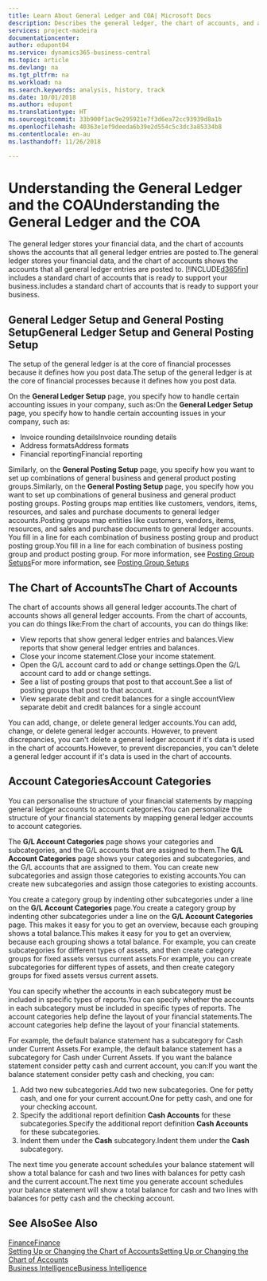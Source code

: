 ```yaml
---
title: Learn About General Ledger and COA| Microsoft Docs
description: Describes the general ledger, the chart of accounts, and account categories.
services: project-madeira
documentationcenter: 
author: edupont04
ms.service: dynamics365-business-central
ms.topic: article
ms.devlang: na
ms.tgt_pltfrm: na
ms.workload: na
ms.search.keywords: analysis, history, track
ms.date: 10/01/2018
ms.author: edupont
ms.translationtype: HT
ms.sourcegitcommit: 33b900f1ac9e295921e7f3d6ea72cc93939d8a1b
ms.openlocfilehash: 40363e1ef9deeda6b39e2d554c5c3dc3a85334b8
ms.contentlocale: en-au
ms.lasthandoff: 11/26/2018

---
```

# <a name="understanding-the-general-ledger-and-the-coa"></a><span data-ttu-id="4bfcc-103">Understanding the General Ledger and the COA</span><span class="sxs-lookup"><span data-stu-id="4bfcc-103">Understanding the General Ledger and the COA</span></span>
<span data-ttu-id="4bfcc-104">The general ledger stores your financial data, and the chart of accounts shows the accounts that all general ledger entries are posted to.</span><span class="sxs-lookup"><span data-stu-id="4bfcc-104">The general ledger stores your financial data, and the chart of accounts shows the accounts that all general ledger entries are posted to.</span></span> [!INCLUDE[d365fin](includes/d365fin_md.md)] <span data-ttu-id="4bfcc-105">includes a standard chart of accounts that is ready to support your business.</span><span class="sxs-lookup"><span data-stu-id="4bfcc-105">includes a standard chart of accounts that is ready to support your business.</span></span>

## <a name="general-ledger-setup-and-general-posting-setup"></a><span data-ttu-id="4bfcc-106">General Ledger Setup and General Posting Setup</span><span class="sxs-lookup"><span data-stu-id="4bfcc-106">General Ledger Setup and General Posting Setup</span></span>
<span data-ttu-id="4bfcc-107">The setup of the general ledger is at the core of financial processes because it defines how you post data.</span><span class="sxs-lookup"><span data-stu-id="4bfcc-107">The setup of the general ledger is at the core of financial processes because it defines how you post data.</span></span>  

<span data-ttu-id="4bfcc-108">On the **General Ledger Setup** page, you specify how to handle certain accounting issues in your company, such as:</span><span class="sxs-lookup"><span data-stu-id="4bfcc-108">On the **General Ledger Setup** page, you specify how to handle certain accounting issues in your company, such as:</span></span>  

* <span data-ttu-id="4bfcc-109">Invoice rounding details</span><span class="sxs-lookup"><span data-stu-id="4bfcc-109">Invoice rounding details</span></span>  
* <span data-ttu-id="4bfcc-110">Address formats</span><span class="sxs-lookup"><span data-stu-id="4bfcc-110">Address formats</span></span>  
* <span data-ttu-id="4bfcc-111">Financial reporting</span><span class="sxs-lookup"><span data-stu-id="4bfcc-111">Financial reporting</span></span>  

<span data-ttu-id="4bfcc-112">Similarly, on the **General Posting Setup** page, you specify how you want to set up combinations of general business and general product posting groups.</span><span class="sxs-lookup"><span data-stu-id="4bfcc-112">Similarly, on the **General Posting Setup** page, you specify how you want to set up combinations of general business and general product posting groups.</span></span> <span data-ttu-id="4bfcc-113">Posting groups map entities like customers, vendors, items, resources, and sales and purchase documents to general ledger accounts.</span><span class="sxs-lookup"><span data-stu-id="4bfcc-113">Posting groups map entities like customers, vendors, items, resources, and sales and purchase documents to general ledger accounts.</span></span> <span data-ttu-id="4bfcc-114">You fill in a line for each combination of business posting group and product posting group.</span><span class="sxs-lookup"><span data-stu-id="4bfcc-114">You fill in a line for each combination of business posting group and product posting group.</span></span> <span data-ttu-id="4bfcc-115">For more information, see [Posting Group Setups](finance-posting-groups.md)</span><span class="sxs-lookup"><span data-stu-id="4bfcc-115">For more information, see [Posting Group Setups](finance-posting-groups.md)</span></span>  

## <a name="the-chart-of-accounts"></a><span data-ttu-id="4bfcc-116">The Chart of Accounts</span><span class="sxs-lookup"><span data-stu-id="4bfcc-116">The Chart of Accounts</span></span>
<span data-ttu-id="4bfcc-117">The chart of accounts shows all general ledger accounts.</span><span class="sxs-lookup"><span data-stu-id="4bfcc-117">The chart of accounts shows all general ledger accounts.</span></span> <span data-ttu-id="4bfcc-118">From the chart of accounts, you can do things like:</span><span class="sxs-lookup"><span data-stu-id="4bfcc-118">From the chart of accounts, you can do things like:</span></span>  

* <span data-ttu-id="4bfcc-119">View reports that show general ledger entries and balances.</span><span class="sxs-lookup"><span data-stu-id="4bfcc-119">View reports that show general ledger entries and balances.</span></span>  
* <span data-ttu-id="4bfcc-120">Close your income statement.</span><span class="sxs-lookup"><span data-stu-id="4bfcc-120">Close your income statement.</span></span>  
* <span data-ttu-id="4bfcc-121">Open the G/L account card to add or change settings.</span><span class="sxs-lookup"><span data-stu-id="4bfcc-121">Open the G/L account card to add or change settings.</span></span>  
* <span data-ttu-id="4bfcc-122">See a list of posting groups that post to that account.</span><span class="sxs-lookup"><span data-stu-id="4bfcc-122">See a list of posting groups that post to that account.</span></span>
* <span data-ttu-id="4bfcc-123">View separate debit and credit balances for a single account</span><span class="sxs-lookup"><span data-stu-id="4bfcc-123">View separate debit and credit balances for a single account</span></span>  

<span data-ttu-id="4bfcc-124">You can add, change, or delete general ledger accounts.</span><span class="sxs-lookup"><span data-stu-id="4bfcc-124">You can add, change, or delete general ledger accounts.</span></span> <span data-ttu-id="4bfcc-125">However, to prevent discrepancies, you can't delete a general ledger account if it's data is used in the chart of accounts.</span><span class="sxs-lookup"><span data-stu-id="4bfcc-125">However, to prevent discrepancies, you can't delete a general ledger account if it's data is used in the chart of accounts.</span></span>  

## <a name="account-categories"></a><span data-ttu-id="4bfcc-126">Account Categories</span><span class="sxs-lookup"><span data-stu-id="4bfcc-126">Account Categories</span></span>
<span data-ttu-id="4bfcc-127">You can personalise the structure of your financial statements by mapping general ledger accounts to account categories.</span><span class="sxs-lookup"><span data-stu-id="4bfcc-127">You can personalize the structure of your financial statements by mapping general ledger accounts to account categories.</span></span>  

<span data-ttu-id="4bfcc-128">The **G/L Account Categories** page shows your categories and subcategories, and the G/L accounts that are assigned to them.</span><span class="sxs-lookup"><span data-stu-id="4bfcc-128">The **G/L Account Categories** page shows your categories and subcategories, and the G/L accounts that are assigned to them.</span></span> <span data-ttu-id="4bfcc-129">You can create new subcategories and assign those categories to existing accounts.</span><span class="sxs-lookup"><span data-stu-id="4bfcc-129">You can create new subcategories and assign those categories to existing accounts.</span></span>  

<span data-ttu-id="4bfcc-130">You create a category group by indenting other subcategories under a line on the **G/L Account Categories** page.</span><span class="sxs-lookup"><span data-stu-id="4bfcc-130">You create a category group by indenting other subcategories under a line on the **G/L Account Categories** page.</span></span> <span data-ttu-id="4bfcc-131">This makes it easy for you to get an overview, because each grouping shows a total balance.</span><span class="sxs-lookup"><span data-stu-id="4bfcc-131">This makes it easy for you to get an overview, because each grouping shows a total balance.</span></span> <span data-ttu-id="4bfcc-132">For example, you can create subcategories for different types of assets, and then create category groups for fixed assets versus current assets.</span><span class="sxs-lookup"><span data-stu-id="4bfcc-132">For example, you can create subcategories for different types of assets, and then create category groups for fixed assets versus current assets.</span></span>  

<span data-ttu-id="4bfcc-133">You can specify whether the accounts in each subcategory must be included in specific types of reports.</span><span class="sxs-lookup"><span data-stu-id="4bfcc-133">You can specify whether the accounts in each subcategory must be included in specific types of reports.</span></span> <span data-ttu-id="4bfcc-134">The account categories help define the layout of your financial statements.</span><span class="sxs-lookup"><span data-stu-id="4bfcc-134">The account categories help define the layout of your financial statements.</span></span>  

<span data-ttu-id="4bfcc-135">For example, the default balance statement has a subcategory for Cash under Current Assets.</span><span class="sxs-lookup"><span data-stu-id="4bfcc-135">For example, the default balance statement has a subcategory for Cash under Current Assets.</span></span> <span data-ttu-id="4bfcc-136">If you want the balance statement consider petty cash and current account, you can:</span><span class="sxs-lookup"><span data-stu-id="4bfcc-136">If you want the balance statement consider petty cash and checking, you can:</span></span>  

1. <span data-ttu-id="4bfcc-137">Add two new subcategories.</span><span class="sxs-lookup"><span data-stu-id="4bfcc-137">Add two new subcategories.</span></span> <span data-ttu-id="4bfcc-138">One for petty cash, and one for your current account.</span><span class="sxs-lookup"><span data-stu-id="4bfcc-138">One for petty cash, and one for your checking account.</span></span>  
2. <span data-ttu-id="4bfcc-139">Specify the additional report definition **Cash Accounts** for these subcategories.</span><span class="sxs-lookup"><span data-stu-id="4bfcc-139">Specify the additional report definition **Cash Accounts** for these subcategories.</span></span>  
3. <span data-ttu-id="4bfcc-140">Indent them under the **Cash** subcategory.</span><span class="sxs-lookup"><span data-stu-id="4bfcc-140">Indent them under the **Cash** subcategory.</span></span>  

<span data-ttu-id="4bfcc-141">The next time you generate account schedules your balance statement will show a total balance for cash and two lines with balances for petty cash and the current account.</span><span class="sxs-lookup"><span data-stu-id="4bfcc-141">The next time you generate account schedules your balance statement will show a total balance for cash and two lines with balances for petty cash and the checking account.</span></span>  

## <a name="see-also"></a><span data-ttu-id="4bfcc-142">See Also</span><span class="sxs-lookup"><span data-stu-id="4bfcc-142">See Also</span></span>
[<span data-ttu-id="4bfcc-143">Finance</span><span class="sxs-lookup"><span data-stu-id="4bfcc-143">Finance</span></span>](finance.md)  
[<span data-ttu-id="4bfcc-144">Setting Up or Changing the Chart of Accounts</span><span class="sxs-lookup"><span data-stu-id="4bfcc-144">Setting Up or Changing the Chart of Accounts</span></span>](finance-setup-chart-accounts.md)  
[<span data-ttu-id="4bfcc-145">Business Intelligence</span><span class="sxs-lookup"><span data-stu-id="4bfcc-145">Business Intelligence</span></span>](bi.md)  


